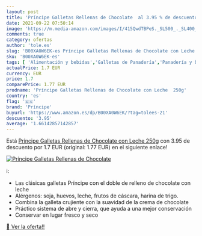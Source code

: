 ```yaml
---
layout: post
title: 'Príncipe Galletas Rellenas de Chocolate  al 3.95 % de descuento'
date: 2021-09-22 07:50:14
image: 'https://m.media-amazon.com/images/I/415QwdTBPeS._SL500_._SL400_.jpg'
comments: true
category: ofertas
author: 'tole.es'
slug: 'B00XA0W6EK-es Príncipe Galletas Rellenas de Chocolate con Leche 250g'
sku: 'B00XA0W6EK-es'
tags: [ 'Alimentación y bebidas','Galletas de Panadería','Panadería y bollería','chocolate','príncipe', ]
actualPrice: 1.7 EUR
currency: EUR
price: 1.7
comparePrice: 1.77 EUR
prodname: 'Príncipe Galletas Rellenas de Chocolate con Leche  250g'
country: 'es'
flag: '🇪🇸'
brand: 'Príncipe'
buyurl: 'https://www.amazon.es/dp/B00XA0W6EK/?tag=tolees-21'
descuento: '3.95'
average: '1.66142857142857'
---
```


Está [Príncipe Galletas Rellenas de Chocolate con Leche  250g](https://www.amazon.es/dp/B00XA0W6EK/?tag=tolees-21) con 3.95 de descuento por 1.7 EUR (original: 1.77 EUR) en el siguiente enlace!

[![Príncipe Galletas Rellenas de Chocolate ](https://m.media-amazon.com/images/I/415QwdTBPeS._SL500_._SL400_.jpg)](https://www.amazon.es/dp/B00XA0W6EK/?tag=tolees-21)

ℹ️:

- Las clásicas galletas Príncipe con el doble de relleno de chocolate con leche
- Alérgenos: soja, huevos, leche, frutos de cáscara, harina de trigo.
- Combina la galleta crujiente con la suavidad de la crema de chocolate
- Práctico sistema de abre y cierra, que ayuda a una mejor conservación
- Conservar en lugar fresco y seco

[🛒 Ver la oferta!!](https://www.amazon.es/dp/B00XA0W6EK/?tag=tolees-21)
